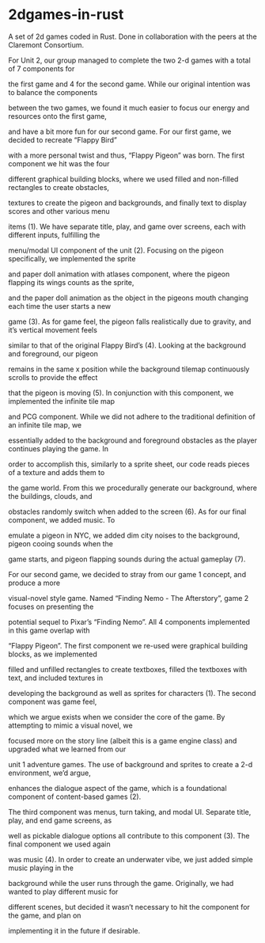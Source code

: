 # 2dgames-in-rust
A set of 2d games coded in Rust. Done in collaboration with the peers at the Claremont Consortium.

For Unit 2, our group managed to complete the two 2-d games with a total of 7 components for

the first game and 4 for the second game. While our original intention was to balance the components

between the two games, we found it much easier to focus our energy and resources onto the first game,

and have a bit more fun for our second game. For our first game, we decided to recreate “Flappy Bird”

with a more personal twist and thus, “Flappy Pigeon” was born. The first component we hit was the four

different graphical building blocks, where we used filled and non-filled rectangles to create obstacles,

textures to create the pigeon and backgrounds, and finally text to display scores and other various menu

items (1). We have separate title, play, and game over screens, each with different inputs, fulfilling the

menu/modal UI component of the unit (2). Focusing on the pigeon specifically, we implemented the sprite

and paper doll animation with atlases component, where the pigeon flapping its wings counts as the sprite,

and the paper doll animation as the object in the pigeons mouth changing each time the user starts a new

game (3). As for game feel, the pigeon falls realistically due to gravity, and it’s vertical movement feels

similar to that of the original Flappy Bird’s (4). Looking at the background and foreground, our pigeon

remains in the same x position while the background tilemap continuously scrolls to provide the effect

that the pigeon is moving (5). In conjunction with this component, we implemented the infinite tile map

and PCG component. While we did not adhere to the traditional definition of an infinite tile map, we

essentially added to the background and foreground obstacles as the player continues playing the game. In

order to accomplish this, similarly to a sprite sheet, our code reads pieces of a texture and adds them to

the game world. From this we procedurally generate our background, where the buildings, clouds, and

obstacles randomly switch when added to the screen (6). As for our final component, we added music. To

emulate a pigeon in NYC, we added dim city noises to the background, pigeon cooing sounds when the

game starts, and pigeon flapping sounds during the actual gameplay (7).

For our second game, we decided to stray from our game 1 concept, and produce a more

visual-novel style game. Named “Finding Nemo - The Afterstory”, game 2 focuses on presenting the

potential sequel to Pixar’s “Finding Nemo”. All 4 components implemented in this game overlap with

“Flappy Pigeon”. The first component we re-used were graphical building blocks, as we implemented

filled and unfilled rectangles to create textboxes, filled the textboxes with text, and included textures in

developing the background as well as sprites for characters (1). The second component was game feel,

which we argue exists when we consider the core of the game. By attempting to mimic a visual novel, we

focused more on the story line (albeit this is a game engine class) and upgraded what we learned from our

unit 1 adventure games. The use of background and sprites to create a 2-d environment, we’d argue,

enhances the dialogue aspect of the game, which is a foundational component of content-based games (2).

The third component was menus, turn taking, and modal UI. Separate title, play, and end game screens, as

well as pickable dialogue options all contribute to this component (3). The final component we used again

was music (4). In order to create an underwater vibe, we just added simple music playing in the

background while the user runs through the game. Originally, we had wanted to play different music for

different scenes, but decided it wasn’t necessary to hit the component for the game, and plan on

implementing it in the future if desirable.
